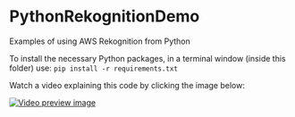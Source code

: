 # PythonRekognitionDemo
Examples of using AWS Rekognition from Python

To install the necessary Python packages, in a terminal window (inside this folder) use: `pip install -r requirements.txt`

Watch a video explaining this code by clicking the image below:

[![Video preview image](http://img.youtube.com/vi/f4NIuLb2QkI/0.jpg)](https://youtu.be/f4NIuLb2QkI)
